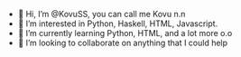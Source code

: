- 👋 Hi, I’m @KovuSS, you can call me Kovu n.n
- 👀 I’m interested in Python, Haskell, HTML, Javascript.
- 🌱 I’m currently learning Python, HTML, and a lot more o.o
- 💞️ I’m looking to collaborate on anything that I could help


<!---
KovuSS/KovuSS is a ✨ special ✨ repository because its `README.md` (this file) appears on your GitHub profile.
You can click the Preview link to take a look at your changes.
--->
